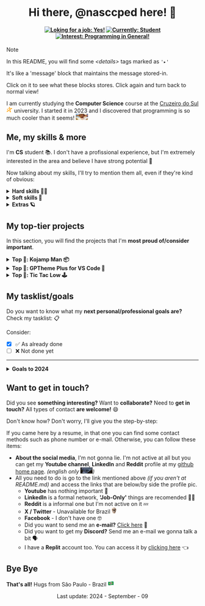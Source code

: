 <!-- title and ----------------------------------------------------->
<h1 align="center">Hi there, @nasccped here! 👋</h1>

<!-- some centered badges -->
<h4 align="center">

[![Loking for a job: Yes!][loking-for-a-job-badge]](#)
[![Currently: Student][currently-badge]](#)
[![Interest: Programming in General!][interest-badge]](#)

</h4>

<!-- some tips -->
> [!NOTE]
>
> In this README, you will find some _&lt;details&gt;_ tags marked as
> `'▸'`
>
> It's like a 'message' block that maintains the message stored-in.
>
> Click on it to see what these blocks stores. Click again and turn
> back to normal view!


<!-- description text ---------------------------------------------->
I am currently studying the **Computer Science** course at the
[Cruzeiro do Sul <img
src="./assets/logo-cruzeiro_do_sul.png"
style="height: 1rem"
alt="Cruzeiro do Sul logo">][cruzeiro-do-sul-link] university. I
started it in 2023 and I discovered that programming is so much
cooler than it seems! <img
src="./assets/random-surprised_guy.jpg"
style="height: 1rem; width: 2rem"
alt="surprised guy">



<!-- self explanatory ---------------------------------------------->
Me, my skills & more
--------------------

I'm **CS** student 📚. I don't have a profissional experience, but I'm
extremely interested in the area and believe I have strong
potential 🔭

Now talking about my skills, I'll try to mention them all, even if
they're kind of obvious:

<details>

<summary><strong>Hard skills 👷‍♂️</strong></summary><br>

- **Algorithms practices:** by learning programming, obviously I
learned how to structure an algorithm, its procedures, performing and
_'prettyness'_ of it 🔁
- **Data structure:** I've learned how to create, use and manipulate
different data types, _primitive ones_ (chars, numerics), _complex_
(arrays, list, linked list, stacks) and I'm still _learning others_
(binary tree, binary search tree, etc) 🧑‍🔬
- **Low level concept:** at **CS College**, I've learned a bunch of
concepts aplieds to [C lang][c-lang-link], such as pointers &
references, memory allocation ( <img src="./assets/random-skull.png"
style="height: 1rem" alt="dude"> 👈 by the way), **C** files and
**Header** files
- **Databases:** Relational database was learned too ([MySQL 🐬
only][mysql-link]), his concept and uses
- **OOP paradigm:** object-oriented programming and his concepts
(classes, objects, methods, attributes, inheritance, abstraction,
etc.) has been learned 🐕 (it was learned using [Java][java-link]
but works in any OOP Lang xD)
- **Web development and server integration:** I've learned a lil' bit
about vanilla HTML, CSS and JavaScript. I'm not a big fan of it but I
have a good idea of how they work 🌐. Also, learned how to integrate a
_'server-kind'_ to web pages using MySQL, PHP and a Apache, XAMPP
WampServer (☝️ this guy don't like web but want to learn a framework)
- **Versioning practices:** versioning projects during the
development it's one of the most important tasks to turn into a good
programmer. I have a good understanding about versioning 🏷️,
colaborating 🫂 and similars.

</details>

<details>

<summary><strong>Soft skills 🧠</strong></summary><br>

- **Analytical/critical thinking:** skill developed almost
automatically when we study programming, also, very important to
problem solving. 🎯
- **Self-didaction & constant learning:** When it comes to
technology, all the information we need is available on the internet.
Knowing how to make the most of it is essential to becoming a
successful programmer! 🧑‍💻
- **Problem Solving:** previously mentioned, problem solving is
basically the reason the programmer exists. Little time is spent
building new things but a lot is spent repairing the old ones. 🕰️
- **Comunication:** Regardless of the area in which you work, you
will only be able to be a good professional if you are able to
create, explain and support your ideas and arguments. Knowing how to
convince others through communication proves a lot about your
potential. 🗿

</details>

<details>

<summary><strong>Extras 🪐</strong></summary><br>

Things that are not so import but I still like to mention! 🗣️

Technologies that I have already had contact with:
- Python 🐍
- C 📠
- Java ☕
- Kotlin 🏝️
- MySQL 🐬
- Scripts 📓 _(Bash & Powershell)_
- Makefiles ⚒️
- Web 🌐 _(HTML, CSS, JS)_
- Rust 🦀 _(I'm still learning)_
- PHP 🐘
- Git 🏷️

What I like? _(job related)_
- programming ⌨️ _(obviously)_
- learn new things 📚
- beat my tasks ✅
- have my potential recognized 💪
- develop really, really, **REALLY** cool things 🎁
- contribute with all people around me 🤝

What I like too? _(non job related)_
- my friends 🫂
- draws ✏️
- arts 🖼️
- some games 🕹️
- music production 🎺
- animals 🦜

Not so important but some people say that I'm **funny** and
**responsible.** They like having me around 🗿

</details>



<!-- dedicated to my personal projects ----------------------------->
My top-tier projects
--------------------

<!-- details from projects table -->
In this section, you will find the projects that I'm **most proud
of/consider important**.

<!-- kojamp man -->
<details>

<summary><strong>Top 🥇: Kojamp Man 📦</strong></summary><br>

**Kojamp Man** is a **Kotlin 🏝️** and **Java ☕** Project Manager (like
[Gradle 🐘][gradle-link]) in a _'noob'_ version. While Gradle and
[Maven 🪶][maven-link] generates a giant environment to compile, run
and debug the project, Kojamp Man just generates the basic content
(`.git/`, `src/`, `Makefile`) to develope and run your project as
an academic one or something related 🏫

The project is currently at the beggining and receiving updates time
by time. You can get more info at the
[official github repository 🔗][kojamp-man-link]

</details>

<!-- gptheme plus -->
<details>

<summary><strong>Top 🥈: GPTheme Plus for VS Code 🎨</strong></summary><br>

**GPTheme Plus for VS Code** is a VS Code colorscheme extension based
on [Chat GPT][chat-gpt-link] code view. It's not a big achievement,
but I was proud of it 🫡

A short while ago, I started using [Neovim][neovim-link] as my **IDE**
and this made me work less on this project 🙁, but you can still get
more information by accessing the
[official github repository 👥][gptheme-plus-github-link] or the
[vscode marketplace 🛒][gptheme-plus-mrktplc-link] too...

</details>

<!-- tic tac low -->
<details>

<summary><strong>Top 🥉: Tic Tac Low 🕹️</strong></summary><br>

**Tic Tac Low** is a self-challenge game proposal inspired on the
`Tic Tac Toe` _(My first solo game developed at CS school)_. Read until
the end. It Worth 🥹

At first, I wanted to develop a game, but with some restrictions:

- Make a game in _Pygame_, _Java_, _Unreal_, _..._ it's easy a lot 💤.
Dude, I'm not a _programmer_ 👶, I'm a _**PRO**-grammer_ 🗿. I want to
do this **in the hardest lang that I've learned**. _(C was choosen
<img src="./assets/random-guy_at_war.gif"
style="height: 1rem; widht: 2rem"
alt="goofy war meme">)_
- **Libs**? **Generate window**? **Dependencies**? The only
dependency here will be the **binary**. The rest will be coded 🗿
- Everything will be **visualized** and **accessed** by the terminal
window. The game **is simple**, the implementation **is hard**.
That's the deal 🗿

So... **what's the problem? 🤓**

When I started the [Kojamp Man 📦][kojamp-man-link] development, I
ended up _leaving this project aside for a while_ ~~(the difficulty
in development also contributed)~~. I don't know if I'll go back to
developing this project any time soon, but I **intend to finish it
someday!** <img src="./assets/random-theres_a_starman.png"
style="height: 1rem; width: 2rem"
alt="there's a starman">

You can go to the project repo by clicking
[here][tic-tac-low-repo-link].

</details>



<!-- personal task list -------------------------------------------->
My tasklist/goals
-----------------

Do you want to know what my **next personal/professional goals are?**
Check my tasklist: 📋


Consider:
- [X] ✅ As already done
- [ ] ❌ Not done yet

---

<details>

<summary><strong>Goals to 2024</strong></summary><br>

- [X] Upload my first official VS Code extension 🧩
- [ ] Do several updates to [Kojamp Man][kojamp-man-link] project 🪛
- [ ] Get my first job as a programmer or something related 👨‍🏭
- [ ] Start a in-depth Rust-lang learning 🦀
- [ ] Maybe, turn back to [Tic Tac Low][tic-tac-low-repo-link] development 🕹️

</details>



<!-- contact ------------------------------------------------------->
Want to get in touch?
---------------------

Did you see **something interesting?** Want to **collaborate?** Need
to **get in touch?** All types of contact **are welcome!** 😄

Don't know how? Don't worry, I'll give you the step-by-step:

If you came here by a resume, in that one you can find some contact
methods such as phone number or e-mail. Otherwise, you can follow
these items:

- **About the social media**, I'm not gonna lie. I'm not active at
all but you can get my **Youtube channel**, **LinkedIn** and
**Reddit** profile at my [github home page][github-profile-link].
_(english only <img src="./assets/random-no_something_meme.jpg"
style="height: 1rem; width: 2rem"
alt="no english?">)_
- All you need to do is go to the link mentioned above _(if you
aren't at README.md)_ and access the links that are below/by side the
profile pic.
  - **Youtube** has nothing important 🤷
  - **LinkedIn** is a formal network, **'Job-Only'** things are
  recomended 🧑‍💼
  - **Reddit** is a informal one but I'm not active on it 💤
  - **X / Twitter** - Unavailable for Brazil <img
src="./assets/random-skull.png"
style="height: 1rem"
alt="dude...">
  - **Facebook** - I don't have one 🤓
  - Did you want to send me an **e-mail?**
[Click here][send-email-template] 📩
  - Did you want to get my **Discord?** Send me an e-mail we gonna
talk a bit 🗣️
  - I have a **Replit** account too. You can access it by
[clicking here][replit-profile-link] 👈



<!-- bye bye ------------------------------------------------------->
Bye Bye
-------

**That's all!** Hugs from São Paulo - Brazil
<img src="./assets/flag-brazil.png"
style="height: 1rem"
alt="Brazil flag">



<p align="center">Last update: 2024 - September - 09</p>

<!-- md link-shorts ------------------------------------------------->

<!-- badges -->
[loking-for-a-job-badge]: https://img.shields.io/badge/Loking%20for%20a%20job%3A-Yes!-629CCC
[currently-badge]: https://img.shields.io/badge/Currently%3A-Student-AB7EDB
[interest-badge]: https://img.shields.io/badge/Interest%3A-Programming%20in%20general-DE5E55

<!-- links -->
[cruzeiro-do-sul-link]: https://www.cruzeirodosul.edu.br/
[c-lang-link]: https://www.w3schools.com/c/c_intro.php
[mysql-link]: https://www.mysql.com/
[java-link]: https://www.oracle.com/java/
[gradle-link]: https://gradle.org/
[maven-link]: https://maven.apache.org/
[kojamp-man-link]: https://github.com/nasccped/kojamp-man
[chat-gpt-link]: https://openai.com/chatgpt/
[neovim-link]: https://neovim.io/
[gptheme-plus-github-link]: https://github.com/nasccped/vsc-gptheme-plus-extension
[gptheme-plus-mrktplc-link]: https://marketplace.visualstudio.com/items?itemName=nascc.gptheme-plus
[tic-tac-low-repo-link]: https://github.com/nasccped/tic-tac-low
[github-profile-link]: https://github.com/nasccped
[send-email-template]: mailto:pdbt.contact@gmail.com?subject=Put%20the%20Message%20title%20here%20%E2%9C%8D%EF%B8%8F&body=Don't%20forget%20to%20add...%20well...%20the%20message%20%F0%9F%98%85
[replit-profile-link]: https://replit.com/@nasccped
